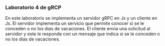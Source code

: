 ### Laboratorio 4 de gRCP

En este laboratorio se implementa un servidor gRPC en Js y un cliente en Js.
El servidor implementa un servicio que permite conocer si se le conceden o no los dias de vacaciones. 
El cliente envia una solicitud al servidor y este le responde con un mensaje que indica si se le conceden o no los dias de vacaciones.

